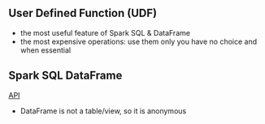 ## User Defined Function (UDF)
- the most useful feature of Spark SQL & DataFrame 
- the most expensive operations: use them only you have no choice and when essential

## Spark SQL DataFrame
[API](https://spark.apache.org/docs/latest/api/python/reference/pyspark.sql/dataframe.html)
- DataFrame is not a table/view, so it is anonymous
